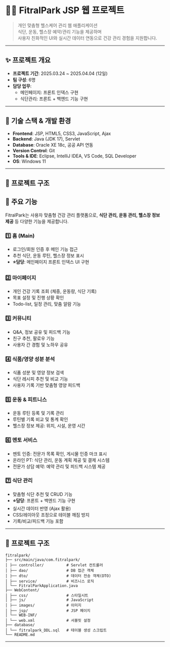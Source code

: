 # 🏋️‍♂️ FitralPark JSP 웹 프로젝트

> 개인 맞춤형 헬스케어 관리 웹 애플리케이션  
> 식단, 운동, 헬스장 예약/관리 기능을 제공하며  
> 사용자 친화적인 UI와 실시간 데이터 연동으로 건강 관리 경험을 지원합니다.

---

## ✨ 프로젝트 개요
- **프로젝트 기간**: 2025.03.24 ~ 2025.04.04 (12일)  
- **팀 구성**: 6명  
- **담당 업무**:  
  - 메인페이지: 프론트 인덱스 구현  
  - 식단관리: 프론트 + 백엔드 기능 구현

---

## 🔧 기술 스택 & 개발 환경
- **Frontend**: JSP, HTML5, CSS3, JavaScript, Ajax  
- **Backend**: Java (JDK 17), Servlet  
- **Database**: Oracle XE 18c, 공공 API 연동  
- **Version Control**: Git  
- **Tools & IDE**: Eclipse, IntelliJ IDEA, VS Code, SQL Developer  
- **OS**: Windows 11

---

## 📂 프로젝트 구조


## 🚀 주요 기능

FitralPark는 사용자 맞춤형 건강 관리 플랫폼으로, **식단 관리, 운동 관리, 헬스장 정보 제공** 등 다양한 기능을 제공합니다.  

### 1️⃣ 홈 (Main)
- 로그인/회원 인증 후 메인 기능 접근  
- 추천 식단, 운동 루틴, 헬스장 정보 표시  
- **⭐담당**: 메인페이지 프론트 인덱스 UI 구현  

### 2️⃣ 마이페이지
- 개인 건강 기록 조회 (체중, 운동량, 식단 기록)  
- 목표 설정 및 진행 상황 확인  
- Todo-list, 일정 관리, 맞춤 알람 기능  

### 3️⃣ 커뮤니티
- Q&A, 정보 공유 및 피드백 기능  
- 친구 추천, 팔로우 기능  
- 사용자 간 경험 및 노하우 공유  

### 4️⃣ 식품/영양 성분 분석
- 식품 성분 및 영양 정보 검색  
- 식단 레시피 추천 및 비교 기능  
- 사용자 기록 기반 맞춤형 영양 피드백  

### 5️⃣ 운동 & 피트니스
- 운동 루틴 등록 및 기록 관리  
- 루틴별 기록 비교 및 통계 확인  
- 헬스장 정보 제공: 위치, 시설, 운영 시간  

### 6️⃣ 멘토 서비스
- 멘토 인증: 전문가 목록 확인, 게시물 인증 마크 표시  
- 온라인 PT: 식단 관리, 운동 계획 제공 및 결제 시스템  
- 전문가 상담 예약: 예약 관리 및 피드백 시스템 제공 

### 7️⃣ 식단 관리
- 맞춤형 식단 추천 및 CRUD 기능  
- **⭐담당**: 프론트 + 백엔드 기능 구현  
- 실시간 데이터 반영 (Ajax 활용)  
- CSS/레이아웃 조정으로 테이블 깨짐 방지  
- 기록/비교/피드백 기능 포함

---

## 📂 프로젝트 구조
```
fitralpark/
├── src/main/java/com.fitralpark/
│ ├── controller/          # Servlet 컨트롤러
│ ├── dao/                 # DB 접근 객체
│ ├── dto/                 # 데이터 전송 객체(DTO)
│ ├── service/             # 비즈니스 로직
│ └── FitralParkApplication.java
├── WebContent/
│ ├── css/                 # 스타일시트
│ ├── js/                  # JavaScript
│ ├── images/              # 이미지
│ ├── jsp/                 # JSP 페이지
│ └── WEB-INF/
│ └── web.xml              # 서블릿 설정
├── database/
│ └── fitralpark_DDL.sql   # 테이블 생성 스크립트
└── README.md
```
---
